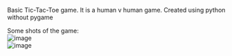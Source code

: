 Basic Tic-Tac-Toe game. It is a human v human game. Created using python without pygame

Some shots of the game: <br>
![image](https://github.com/user-attachments/assets/2914d3c3-827b-475d-b404-eb4340a12fe5) <br>
![image](https://github.com/user-attachments/assets/77866b9b-e3aa-4527-afcc-9745c22079d2) <br><br>
